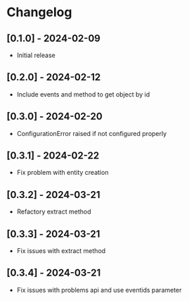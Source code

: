 # Changelog

## [0.1.0] - 2024-02-09

- Initial release

## [0.2.0] - 2024-02-12

- Include events and method to get object by id

## [0.3.0] - 2024-02-20

- ConfigurationError raised if not configured properly

## [0.3.1] - 2024-02-22

- Fix problem with entity creation

## [0.3.2] - 2024-03-21

- Refactory extract method

## [0.3.3] - 2024-03-21

- Fix issues with extract method

## [0.3.4] - 2024-03-21

- Fix issues with problems api and use eventids parameter
